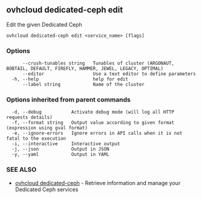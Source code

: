 ## ovhcloud dedicated-ceph edit

Edit the given Dedicated Ceph

```
ovhcloud dedicated-ceph edit <service_name> [flags]
```

### Options

```
      --crush-tunables string   Tunables of cluster (ARGONAUT, BOBTAIL, DEFAULT, FIREFLY, HAMMER, JEWEL, LEGACY, OPTIMAL)
      --editor                  Use a text editor to define parameters
  -h, --help                    help for edit
      --label string            Name of the cluster
```

### Options inherited from parent commands

```
  -d, --debug           Activate debug mode (will log all HTTP requests details)
  -f, --format string   Output value according to given format (expression using gval format)
  -e, --ignore-errors   Ignore errors in API calls when it is not fatal to the execution
  -i, --interactive     Interactive output
  -j, --json            Output in JSON
  -y, --yaml            Output in YAML
```

### SEE ALSO

* [ovhcloud dedicated-ceph](ovhcloud_dedicated-ceph.md)	 - Retrieve information and manage your Dedicated Ceph services

